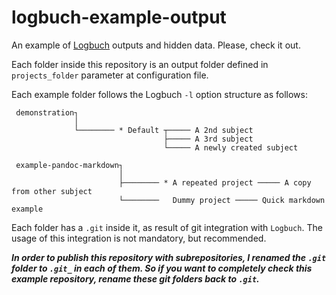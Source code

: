 # logbuch-example-output
An example of [Logbuch](https://github.com/bertolinocastro/logbuch) outputs and hidden data. Please, check it out.

Each folder inside this repository is an output folder defined in `projects_folder` parameter at configuration file.

Each example folder follows the Logbuch `-l` option structure as follows:
```
 demonstration┐
              │
              └──────── * Default ┬───── A 2nd subject
                                  ├───── A 3rd subject
                                  └───── A newly created subject
```
```
 example-pandoc-markdown┐
                        │
                        ├──────── * A repeated project ───── A copy from other subject
                        └────────   Dummy project ───── Quick markdown example
```

Each folder has a `.git` inside it, as result of git integration with `Logbuch`. The usage of this integration is not mandatory, but recommended.

___In order to publish this repository with subrepositories, I renamed the `.git` folder to `.git_` in each of them. So if you want to completely check this example repository, rename these git folders back to `.git`.___
